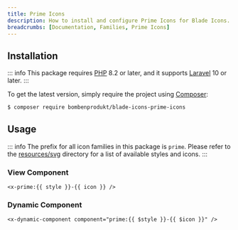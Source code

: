 ```yaml
---
title: Prime Icons
description: How to install and configure Prime Icons for Blade Icons.
breadcrumbs: [Documentation, Families, Prime Icons]
---
```


## Installation

::: info
This package requires [PHP](https://www.php.net/) 8.2 or later, and it supports [Laravel](https://laravel.com/) 10 or later.
:::

To get the latest version, simply require the project using [Composer](https://getcomposer.org/):

```bash
$ composer require bombenprodukt/blade-icons-prime-icons
```

## Usage

::: info
The prefix for all icon families in this package is `prime`. Please refer to the [resources/svg](https://github.com/BombenProdukt/blade-icons-prime-icons/tree/main/resources/svg) directory for a list of available styles and icons.
:::

### View Component

```blade
<x-prime:{{ style }}-{{ icon }} />
```

### Dynamic Component

```blade
<x-dynamic-component component="prime:{{ $style }}-{{ $icon }}" />
```
